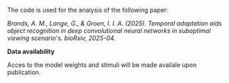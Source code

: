 The code is used for the analysis of the following paper:

*Brands, A. M., Lange, G., & Groen, I. I. A. (2025). Temporal adaptation aids object recognition in deep convolutional neural networks in suboptimal viewing scenario's. bioRxiv, 2025-04.*

**Data availability**

Acces to the model weights and stimuli will be made availale upon publication.